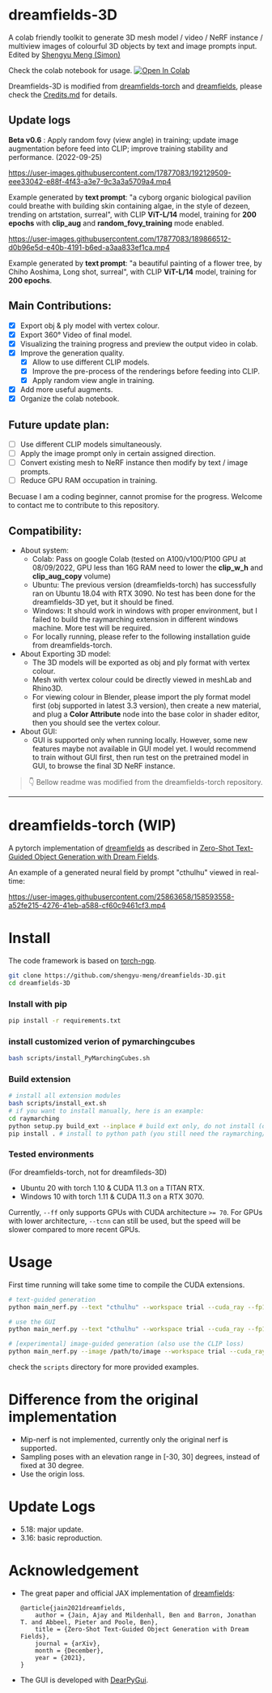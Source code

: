 # dreamfields-3D

A colab friendly toolkit to generate 3D mesh model / video / NeRF instance / multiview images of colourful 3D objects by text and image prompts input. Edited by [Shengyu Meng (Simon)](https://twitter.com/meng_shengyu)  

Check the colab notebook for usage. [![Open In Colab](https://colab.research.google.com/assets/colab-badge.svg)](https://colab.research.google.com/drive/1u5-zA330gbNGKVfXMW5e3cmllbfafNNB?usp=sharing)

Dreamfields-3D is modified from [dreamfields-torch](https://github.com/ashawkey/dreamfields-torch) and [dreamfields](https://github.com/google-research/google-research/tree/master/dreamfields), please check the [Credits.md](./notebook/Credits.md) for details.

## Update logs

**Beta v0.6** : Apply random fovy (view angle) in training; update image augmentation before feed into CLIP; improve training stability and performance. (2022-09-25)

https://user-images.githubusercontent.com/17877083/192129509-eee33042-e88f-4f43-a3e7-9c3a3a5709a4.mp4

Example generated by **text prompt**: "a cyborg organic biological pavilion could breathe with building skin containing algae, in the style of dezeen, trending on artstation, surreal", with CLIP **ViT-L/14** model, training for **200 epochs** with **clip_aug** and **random_fovy_training** mode enabled.


https://user-images.githubusercontent.com/17877083/189866512-d0b96e5d-e40b-4191-b6ed-a3aa833ef1ca.mp4

Example generated by **text prompt**: "a beautiful painting of a flower tree, by Chiho Aoshima, Long shot, surreal", with CLIP **ViT-L/14** model, training for **200 epochs**.

## Main Contributions:
- [x] Export obj & ply model with vertex colour.
- [x] Export  360° Video of final model.
- [x] Visualizing the training progress and preview the output video in colab.
- [x] Improve the generation quality.
  - [x] Allow to use different CLIP models.
  - [x] Improve the pre-process of the renderings before feeding into CLIP.
  - [x] Apply random view angle in training.
- [x] Add more useful augments.
- [x] Organize the colab notebook.
## Future update plan:

- [ ] Use different CLIP models simultaneously.
- [ ] Apply the image prompt only in certain assigned direction.
- [ ] Convert existing mesh to NeRF instance then modify by text / image prompts.
- [ ] Reduce GPU RAM occupation in training.

Becuase I am a coding beginner, cannot promise for the progress. Welcome to contact me to contribute to this repository.

## Compatibility:

- About system: 
  - Colab: Pass on google Colab (tested on A100/v100/P100 GPU at 08/09/2022, GPU less than 16G RAM need to lower the **clip_w_h** and **clip_aug_copy** volume)
  - Ubuntu: The previous version (dreamfields-torch) has successfully ran on Ubuntu 18.04 with RTX 3090. No test has been done for the dreamfields-3D yet, but it should be fined.
  - Windows: It should work in windows with proper environment, but I failed to build the raymarching extension in different windows machine. More test will be required.
  - For locally running, please refer to the following installation guide from dreamfields-torch.
- About Exporting 3D model:
  - The 3D models will be exported as obj and ply format with vertex colour. 
  - Mesh with vertex colour could be directly viewed in meshLab and Rhino3D. 
  - For viewing colour in Blender, please import the ply format model first (obj supported in latest 3.3 version), then create a new material, and plug a **Color Attribute** node into the base color in shader editor, then you should see the vertex colour.
- About GUI:
  - GUI is supported only when running locally. However, some new features maybe not available in GUI model yet. I would recommend to train without GUI first, then run test on the pretrained model in GUI, to browse the final 3D NeRF instance.

> 👇 Bellow readme was modified from the dreamfields-torch repository.

-------------------------------

# dreamfields-torch (WIP)

A pytorch implementation of [dreamfields](https://github.com/google-research/google-research/tree/master/dreamfields) as described in [Zero-Shot Text-Guided Object Generation with Dream Fields](https://arxiv.org/abs/2112.01455).

An example of a generated neural field by prompt "cthulhu" viewed in real-time:

https://user-images.githubusercontent.com/25863658/158593558-a52fe215-4276-41eb-a588-cf60c9461cf3.mp4

# Install

The code framework is based on [torch-ngp](https://github.com/ashawkey/torch-ngp).

```bash
git clone https://github.com/shengyu-meng/dreamfields-3D.git
cd dreamfields-3D
```

### Install with pip
```bash
pip install -r requirements.txt
```
###  install customized verion of pymarchingcubes
```bash
bash scripts/install_PyMarchingCubes.sh
```

### Build extension
```bash
# install all extension modules
bash scripts/install_ext.sh
# if you want to install manually, here is an example:
cd raymarching
python setup.py build_ext --inplace # build ext only, do not install (only can be used in the parent directory)
pip install . # install to python path (you still need the raymarching/ folder, since this only install the built extension.)
```

### Tested environments
(For dreamfields-torch, not for dreamfileds-3D)
* Ubuntu 20 with torch 1.10 & CUDA 11.3 on a TITAN RTX.
* Windows 10 with torch 1.11 & CUDA 11.3 on a RTX 3070.

Currently, `--ff` only supports GPUs with CUDA architecture `>= 70`.
For GPUs with lower architecture, `--tcnn` can still be used, but the speed will be slower compared to more recent GPUs.

# Usage

First time running will take some time to compile the CUDA extensions.

```bash
# text-guided generation
python main_nerf.py --text "cthulhu" --workspace trial --cuda_ray --fp16

# use the GUI
python main_nerf.py --text "cthulhu" --workspace trial --cuda_ray --fp16 --gui

# [experimental] image-guided generation (also use the CLIP loss)
python main_nerf.py --image /path/to/image --workspace trial --cuda_ray --fp16

```

check the `scripts` directory for more provided examples.


# Difference from the original implementation

* Mip-nerf is not implemented, currently only the original nerf is supported.
* Sampling poses with an elevation range in [-30, 30] degrees, instead of fixed at 30 degree.
* Use the origin loss.


# Update Logs
* 5.18: major update.
* 3.16: basic reproduction.


# Acknowledgement

* The great paper and official JAX implementation of [dreamfields](https://ajayj.com/dreamfields):
    ```
    @article{jain2021dreamfields,
        author = {Jain, Ajay and Mildenhall, Ben and Barron, Jonathan T. and Abbeel, Pieter and Poole, Ben},
        title = {Zero-Shot Text-Guided Object Generation with Dream Fields},
        journal = {arXiv},
        month = {December},
        year = {2021},
    }   
    ```

* The GUI is developed with [DearPyGui](https://github.com/hoffstadt/DearPyGui).
